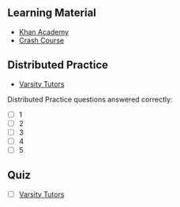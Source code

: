 ## Learning Material

* [Khan Academy](https://www.khanacademy.org/science/physics)
* [Crash Course](https://www.youtube.com/watch?v=ZM8ECpBuQYE&list=PL8dPuuaLjXtN0ge7yDk_UA0ldZJdhwkoV)

## Distributed Practice

* [Varsity Tutors](http://www.varsitytutors.com/ap_physics_1-help/motion-in-two-dimensions)

Distributed Practice questions answered correctly:

- [ ]  1
- [ ]  2
- [ ]  3
- [ ]  4
- [ ]  5

## Quiz

- [ ]   [Varsity Tutors](http://www.varsitytutors.com/ap_physics_1-help/motion-in-two-dimensions)
